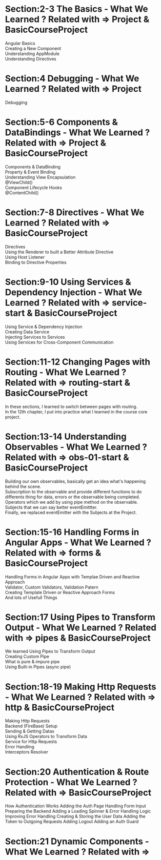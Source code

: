 # Section:2-3 The Basics - What We Learned ? Related with => Project & BasicCourseProject
Angular Basics <br>
Creating a New Component <br>
Understanding AppModule <br>
Understanding Directives <br>

# Section:4 Debugging - What We Learned ? Related with => Project
Debugging
# Section:5-6 Components & DataBindings - What We Learned ? Related with => Project & BasicCourseProject
Components & DataBinding <br>
Property & Event Binding <br>
Understanding View Encapsulation <br>
@ViewChild() <br>
Component Lifecycle Hooks <br>
@ContentChild() 
# Section:7-8 Directives - What We Learned ? Related with => BasicCourseProject
Directives <br>
Using the Renderer to built a Better Attribute Directive <br>
Using Host Listener <br>
Binding to Directive Properties
# Section:9-10 Using Services & Dependency Injection - What We Learned ? Related with => service-start & BasicCourseProject
Using Service & Dependency Injection <br>
Creating Data Service <br>
Injecting Services to Services <br>
Using Services for Cross-Component Communication
# Section:11-12 Changing Pages with Routing - What We Learned ? Related with => routing-start & BasicCourseProject

In these sections, I learned to switch between pages with routing. <br>
 In the 12th chapter, I put into practice what I learned in the course core project.
# Section:13-14 Understanding Observables - What We Learned ? Related with => obs-01-start & BasicCourseProject

Building our own observables, basically get an idea what's happening behind the scene. <br>
Subscription to the observable and provide different functions to do differents thing for data, errors or the observable being completed. <br>
Operators which we add by using pipe method on the observable. <br>
Subjects that we can say better eventEmittter. <br>
Finally, we replaced eventEmitter with the Subjects at the Project.
# Section:15-16 Handling Forms in Angular Apps - What We Learned ? Related with => forms & BasicCourseProject

Handling Forms in Angular Apps with Templae Driven and Reactive Approach <br>
Validator, Custom Validators, Validation Patern <br>
Creating Template Driven or Reactive Approach Forms <br>
And lots of Usefull Things
# Section:17 Using Pipes to Transform Output - What We Learned ? Related with => pipes & BasicCourseProject

We learned Using Pipes to Transform Output <br>
Creating Custom Pipe <br>
What is pure & impure pipe <br>
Using Built-in Pipes (async pipe)

# Section:18-19 Making Http Requests - What We Learned ? Related with => http & BasicCourseProject

Making Http Requests <br>
Backend (FireBase) Setup <br>
Sending & Getting Datas <br>
Using RxJS Operators to Transform Data <br>
Service for Http Requests <br>
Error Handling <br>
Interceptors
Resolver

# Section:20 Authentication & Route Protection - What We Learned ? Related with => BasicCourseProject

 How Authentication Works
 Adding the Auth Page
 Handling Form Input
 Preparing the Backend
 Adding a Loading Spinner & Error Handling Logic
 Improving Error Handling
 Creating & Storing the User Data
  Adding the Token to Outgoing Requests
  Adding Logout
  Adding an Auth Guard

# Section:21 Dynamic Components - What We Learned ? Related with =>
